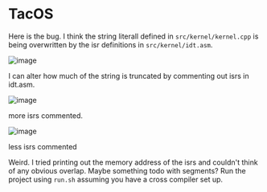 # TacOS
Here is the bug. 
I think the string literall defined in `src/kernel/kernel.cpp` is being overwritten by the isr definitions in `src/kernel/idt.asm`. 

![image](https://github.com/user-attachments/assets/dbe24796-577c-4c5d-a0b8-573411eb3d4f)

I can alter how much of the string is truncated by commenting out isrs in idt.asm. 

![image](https://github.com/user-attachments/assets/cbe5981f-e3a0-4614-a958-14486bf07a0b)

more isrs commented. 

![image](https://github.com/user-attachments/assets/d7a75eaa-c6bf-499e-85ff-bc223c463409)

less isrs commented

Weird. I tried printing out the memory address of the isrs and couldn't think of any obvious overlap. Maybe something todo with segments? 
Run the project using `run.sh` assuming you have a cross compiler set up. 
